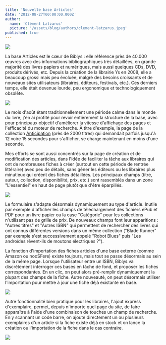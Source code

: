 ```yaml
---
title: 'Nouvelle base Articles'
date: '2012-08-27T00:00:00.000Z'
author:
  name: 'Clément Latzarus'
  picture: '/assets/blog/authors/clement-latzarus.jpeg'
published: true
---
```


 ![](http://www.biblys.fr/biblys/media/blog/nouvelle-base.jpg)

 La base Articles est le cœur de Biblys : elle référence près de 40.000 œuvres avec des informations bibliographiques très détaillées, en grande majorité des livres papiers et numériques, mais aussi quelques CDs, DVD, produits dérivés, etc. Depuis la création de la librairie Ys en 2008, elle a beaucoup grossi mais peu évoluée, malgré des besoins croissants et de nouveaux sites utilisateurs (libraires, éditeurs, festivals, etc.). Ces derniers temps, elle était devenue lourde, peu ergonomique et technologiquement obsolète.

 ![](http://www.biblys.fr/biblys/media/blog/nouvelle-base-1.jpg)

 Le mois d&#039;août étant traditionnellement une période calme dans le monde du livre, j&#039;en ai profité pour revoir entièrement la structure de la base, avec pour principaux objectif d&#039;améliorer la vitesse d&#039;affichage des pages et l&#039;efficacité du moteur de recherche. À titre d&#039;exemple, la page de la collection [Anticipation](http://www.librys.fr/collection/anticipation) (près de 2000 titres) qui demandait parfois jusqu&#039;à 12 voire 15 secondes pour s&#039;afficher, se charge maintenant en moins d&#039;une seconde.

 Mes efforts se sont aussi concentrés sur la page de création et de modification des articles, dans l&#039;idée de faciliter la tâche aux libraires qui ont de nombreuses fiches à créer (surtout en cette période de rentrée littéraire) avec peu de détails, sans gêner les éditeurs ou les libraires plus minutieux qui créent des fiches détaillées. Les principaux champs (titre, auteur, collection, disponibilité, prix, etc.) sont rassemblés dans un zone &quot;L&#039;essentiel&quot; en haut de page plutôt que d&#039;être éparpillés.

 ![](http://www.biblys.fr/biblys/media/blog/nouvelle-base-2.jpg)

 Le formulaire s&#039;adapte désormais dynamiquement au type d&#039;article. Inutile par exemple d&#039;afficher les champs de téléchargement des fichiers ePub et PDF pour un livre papier ou la case &quot;Catégorie&quot; pour les collections n&#039;utilisant pas de grille de prix. De nouveaux champs font leur apparitions : &quot;Autres titres&quot; et &quot;Autres ISBN&quot; qui permettent de rechercher des livres qui ont connus différentes versions dans un même collection (&quot;Blade Runner&quot; par exemple s&#039;est successivement appelé &quot;Robot Blues&quot; puis &quot;Les androïdes rêvent-ils de moutons électriques ?&quot;).

 La fonction d&#039;importation des fiches articles d&#039;une base externe (comme Amazon ou nooSFere) existe toujours, mais tout se passe désormais au sein de la même page. Lorsque l&#039;utilisateur entre un ISBN, Biblys va discrètement interroger ces bases en tâche de fond, et proposer les fiches correspondantes. En un clic, on peut alors pré-remplir dynamiquement la plupart des champs de la fiche. Autre nouveauté, on peut désormais utiliser l&#039;importation pour mettre à jour une fiche déjà existante en base.

 ![](http://www.biblys.fr/biblys/media/blog/nouvelle-base-3.jpg)

 Autre fonctionnalité bien pratique pour les libraires, l&#039;ajout express d&#039;exemplaire, permet, depuis n&#039;importe quel page du site, de faire apparaître à l&#039;aide d&#039;une combinaison de touches un champ de recherche. En y scannant un code barre, on ajoute directement un ou plusieurs exemplaires d&#039;un article si la fiche existe déjà en stock et on lance la création ou l&#039;importation de la fiche dans le cas contraire.

 ![](http://www.biblys.fr/biblys/media/blog/nouvelle-base-4.jpg)
